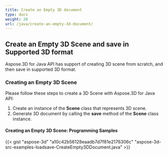 ```yaml
---
title: Create an Empty 3D document
type: docs
weight: 20
url: /java/create-an-empty-3d-document/
---
```


## **Create an Empty 3D Scene and save in Supported 3D format**
Aspose.3D for Java API has support of creating 3D scene from scratch, and then save in supported 3D format.
### **Creating an Empty 3D Scene**
Please follow these steps to create a 3D Scene with Aspose.3D for Java API:

1. Create an instance of the **Scene** class that represents 3D scene.
1. Generate 3D document by calling the **save** method of the **Scene** class instance.
#### **Creating an Empty 3D Scene: Programming Samples**
{{< gist "aspose-3d" "a10c42b56128eaadb7d7f81e2176306c" "aspose-3d-src-examples-loadsave-CreateEmpty3DDocument.java" >}}




